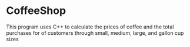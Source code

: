 # CoffeeShop
This program uses C++ to calculate the prices of coffee and the total purchases for of customers through small, medium, large, and gallon cup sizes
